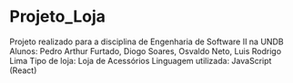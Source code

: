 # Projeto_Loja
 Projeto realizado para a disciplina de Engenharia de Software II na UNDB
Alunos: Pedro Arthur Furtado, Diogo Soares, Osvaldo Neto, Luis Rodrigo Lima
Tipo de loja: Loja de Acessórios
Linguagem utilizada: JavaScript (React)
